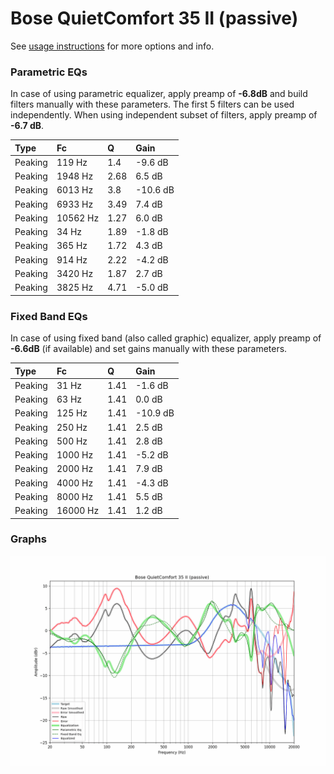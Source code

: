# Bose QuietComfort 35 II (passive)
See [usage instructions](https://github.com/jaakkopasanen/AutoEq#usage) for more options and info.

### Parametric EQs
In case of using parametric equalizer, apply preamp of **-6.8dB** and build filters manually
with these parameters. The first 5 filters can be used independently.
When using independent subset of filters, apply preamp of **-6.7 dB**.

| Type    | Fc       |    Q | Gain     |
|:--------|:---------|:-----|:---------|
| Peaking | 119 Hz   | 1.4  | -9.6 dB  |
| Peaking | 1948 Hz  | 2.68 | 6.5 dB   |
| Peaking | 6013 Hz  | 3.8  | -10.6 dB |
| Peaking | 6933 Hz  | 3.49 | 7.4 dB   |
| Peaking | 10562 Hz | 1.27 | 6.0 dB   |
| Peaking | 34 Hz    | 1.89 | -1.8 dB  |
| Peaking | 365 Hz   | 1.72 | 4.3 dB   |
| Peaking | 914 Hz   | 2.22 | -4.2 dB  |
| Peaking | 3420 Hz  | 1.87 | 2.7 dB   |
| Peaking | 3825 Hz  | 4.71 | -5.0 dB  |

### Fixed Band EQs
In case of using fixed band (also called graphic) equalizer, apply preamp of **-6.6dB**
(if available) and set gains manually with these parameters.

| Type    | Fc       |    Q | Gain     |
|:--------|:---------|:-----|:---------|
| Peaking | 31 Hz    | 1.41 | -1.6 dB  |
| Peaking | 63 Hz    | 1.41 | 0.0 dB   |
| Peaking | 125 Hz   | 1.41 | -10.9 dB |
| Peaking | 250 Hz   | 1.41 | 2.5 dB   |
| Peaking | 500 Hz   | 1.41 | 2.8 dB   |
| Peaking | 1000 Hz  | 1.41 | -5.2 dB  |
| Peaking | 2000 Hz  | 1.41 | 7.9 dB   |
| Peaking | 4000 Hz  | 1.41 | -4.3 dB  |
| Peaking | 8000 Hz  | 1.41 | 5.5 dB   |
| Peaking | 16000 Hz | 1.41 | 1.2 dB   |

### Graphs
![](./Bose%20QuietComfort%2035%20II%20(passive).png)